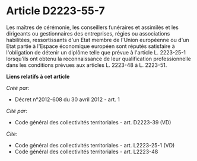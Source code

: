 # Article D2223-55-7

Les maîtres de cérémonie, les conseillers funéraires et assimilés et les dirigeants ou gestionnaires des entreprises, régies
ou associations habilitées, ressortissants d'un Etat membre de l'Union européenne ou d'un Etat partie à l'Espace économique
européen sont réputés satisfaire à l'obligation de détenir un diplôme telle que prévue à l'article L. 2223-25-1 lorsqu'ils
ont obtenu la reconnaissance de leur qualification professionnelle dans les conditions prévues aux articles L. 2223-48 à L.
2223-51.

**Liens relatifs à cet article**

_Créé par_:

  - Décret n°2012-608 du 30 avril 2012 - art. 1

_Cité par_:

  - Code général des collectivités territoriales - art. D2223-39 (VD)

_Cite_:

  - Code général des collectivités territoriales - art. L2223-25-1 (VD)
  - Code général des collectivités territoriales - art. L2223-48
